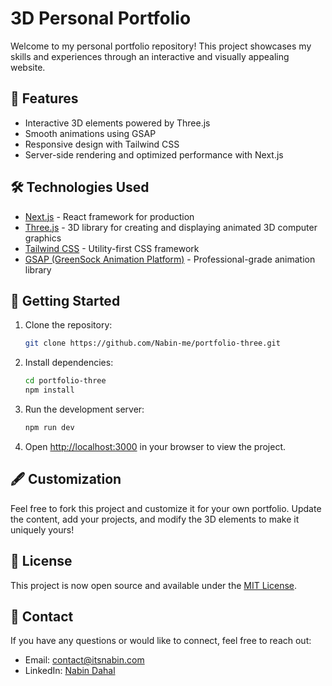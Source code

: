 # 3D Personal Portfolio

Welcome to my personal portfolio repository! This project showcases my skills and experiences through an interactive and visually appealing website.

## 🚀 Features

- Interactive 3D elements powered by Three.js
- Smooth animations using GSAP
- Responsive design with Tailwind CSS
- Server-side rendering and optimized performance with Next.js

## 🛠️ Technologies Used

- [Next.js](https://nextjs.org/) - React framework for production
- [Three.js](https://threejs.org/) - 3D library for creating and displaying animated 3D computer graphics
- [Tailwind CSS](https://tailwindcss.com/) - Utility-first CSS framework
- [GSAP (GreenSock Animation Platform)](https://greensock.com/gsap/) - Professional-grade animation library

## 🏁 Getting Started

1. Clone the repository:

   ```bash
   git clone https://github.com/Nabin-me/portfolio-three.git
   ```

2. Install dependencies:

   ```bash
   cd portfolio-three
   npm install
   ```

3. Run the development server:

   ```bash
   npm run dev
   ```

4. Open [http://localhost:3000](http://localhost:3000) in your browser to view the project.

## 🖋️ Customization

Feel free to fork this project and customize it for your own portfolio. Update the content, add your projects, and modify the 3D elements to make it uniquely yours!

## 📄 License

This project is now open source and available under the [MIT License](LICENSE).

## 🤝 Contact

If you have any questions or would like to connect, feel free to reach out:

- Email: contact@itsnabin.com
- LinkedIn: [Nabin Dahal](https://www.linkedin.com/in/nabinme/)
